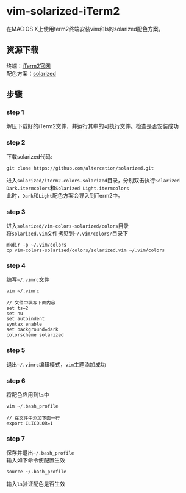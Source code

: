 # vim-solarized-iTerm2
在MAC OS X上使用term2终端安装vim和ls的solarized配色方案。  
## 资源下载
终端：[iTerm2官网](http://www.iterm2.com/)    
配色方案：[solarized](https://github.com/altercation/solarized)  
## 步骤
### step 1  
解压下载好的iTerm2文件，并运行其中的可执行文件。检查是否安装成功  
### step 2
下载solarized代码:  

    git clone https://github.com/altercation/solarized.git
进入`solarized/iterm2-colors-solarized`目录，分别双击执行`Solarized Dark.itermcolors`和`Solarized Light.itermcolors`  
此时，`Dark`和`Light`配色方案会导入到iTerm2中。  
### step 3
进入`solarized/vim-colors-solarized/colors`目录  
将`solarized.vim`文件拷贝到`~/.vim/colors/`目录下  

    mkdir -p ~/.vim/colors
    cp vim-colors-solarized/colors/solarized.vim ~/.vim/colors
### step 4  
编写`~/.vimrc`文件  

    vim ~/.vimrc
    
    // 文件中填写下面内容
    set ts=2
    set nu
    set autoindent
    syntax enable
    set background=dark
    colorscheme solarized
### step 5  
退出`~/.vimrc`编辑模式，`vim`主题添加成功
### step 6
将配色应用到`ls`中  

    vim ~/.bash_profile

    // 在文件中添加下面一行
    export CLICOLOR=1
### step 7  
保存并退出`~/.bash_profile`     
输入如下命令使配置生效     

    source ~/.bash_profile    
输入`ls`验证配色是否生效
